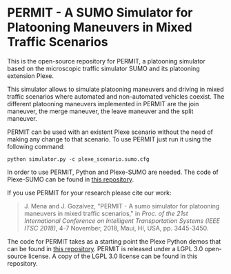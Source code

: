 PERMIT - A SUMO Simulator for Platooning Maneuvers in Mixed Traffic Scenarios
======

This is the open-source repository for PERMIT, a platooning simulator based on the microscopic traffic simulator SUMO and its platooning extension Plexe.

This simulator allows to simulate platooning maneuvers and driving in mixed traffic scenarios where automated and non-automated vehicles coexist. The different platooning maneuvers implemented in PERMIT are the join maneuver, the merge maneuver, the leave maneuver and the split maneuver.

PERMIT can be used with an existent Plexe scenario without the need of making any change to that scenario. To use PERMIT just run it using the following command:

	python simulator.py -c plexe_scenario.sumo.cfg

In order to use PERMIT, Python and Plexe-SUMO are needed. The code of Plexe-SUMO can be found in [this repository](https://github.com/michele-segata/sumo/tree/plexe-sumo-0.32.0).

If you use PERMIT for your research please cite our work:

>J. Mena and J. Gozalvez, "PERMIT - A sumo simulator for platooning maneuvers in mixed traffic scenarios," in *Proc. of the 21st International Conference on Intelligent Transportation Systems (IEEE ITSC 2018)*, 4-7 November, 2018, Maui, HI, USA, pp. 3445-3450.

The code for PERMIT takes as a starting point the Plexe Python demos that can be found in [this repository](https://github.com/michele-segata/plexe-python-demo). PERMIT is released under a LGPL 3.0 open-source license. A copy of the LGPL 3.0 license can be found in this repository.

